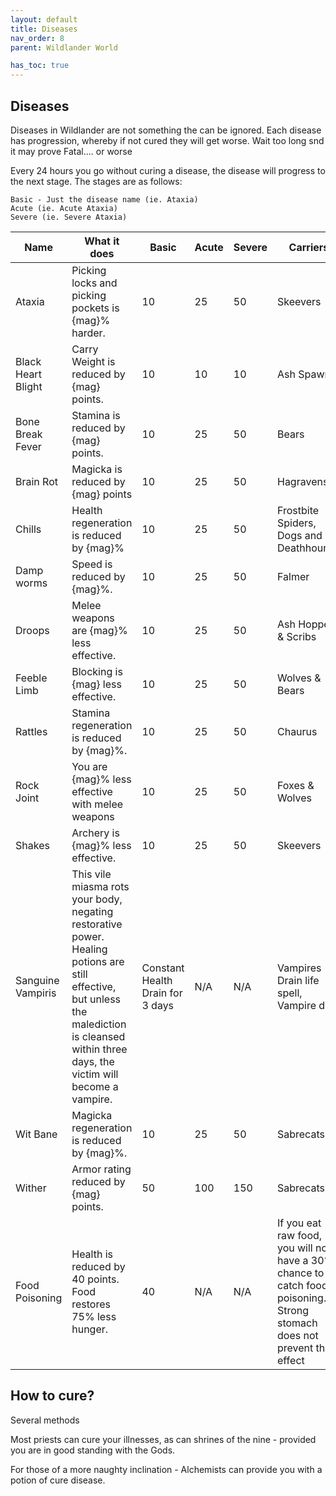 ```yaml
---
layout: default
title: Diseases
nav_order: 8
parent: Wildlander World

has_toc: true
---
```


## Diseases

Diseases in Wildlander are not something the can be ignored. Each disease has progression, whereby if not cured they will get worse. Wait too long snd it may prove Fatal.... or worse

Every 24 hours you go without curing a disease, the disease will progress to the next stage.
The stages are as follows:

    Basic - Just the disease name (ie. Ataxia)
    Acute (ie. Acute Ataxia)
    Severe (ie. Severe Ataxia)


|Name|What it does|Basic| Acute | Severe | Carriers
|--|--|--|--|--|--|
|Ataxia| Picking locks and picking pockets is {mag}% harder.| 10 |25|50| Skeevers
|Black Heart Blight | Carry Weight  is reduced by {mag} points.| 10 | 10 | 10 | Ash Spawn
|Bone Break Fever| Stamina is reduced by {mag} points.| 10 |25|50|Bears
|Brain Rot| Magicka is reduced by {mag} points| 10 |25|50|Hagravens
|Chills|Health regeneration is reduced by {mag}% | 10 |25|50|Frostbite Spiders, Dogs and Deathhounds
|Damp worms|Speed is reduced by {mag}%. | 10 |25|50|Falmer
|Droops|Melee weapons are {mag}% less effective.| 10 |25|50|Ash Hoppers & Scribs
|Feeble Limb|Blocking is {mag} less effective.| 10 |25|50|Wolves & Bears
|Rattles|Stamina regeneration is reduced by {mag}%. | 10 |25|50|Chaurus
|Rock Joint|You are {mag}% less effective with melee weapons| 10 |25|50|Foxes & Wolves
|Shakes|Archery is {mag}% less effective. | 10 |25|50|Skeevers
|Sanguine Vampiris|This vile miasma rots your body, negating restorative power. Healing potions are still effective, but unless the malediction is cleansed within three days, the victim will become a vampire. | Constant Health Drain for 3 days | N/A | N/A | Vampires Drain life spell, Vampire dust 
|Wit Bane|Magicka regeneration is reduced by {mag}%.| 10 |25|50|Sabrecats
|Wither|Armor rating reduced by {mag} points. | 50 | 100 |150|Sabrecats
|Food Poisoning|Health is reduced by 40 points. Food restores 75% less hunger.|40|N/A|N/A| If you eat raw food, you will now have a 30% chance to catch food poisoning.. Strong stomach does not prevent this effect |

## How to cure?

Several methods

Most priests can cure your illnesses, as can shrines of the nine - provided you are in good standing with the Gods.

For those of a more naughty inclination - Alchemists can provide you with a potion of cure disease. 



 

